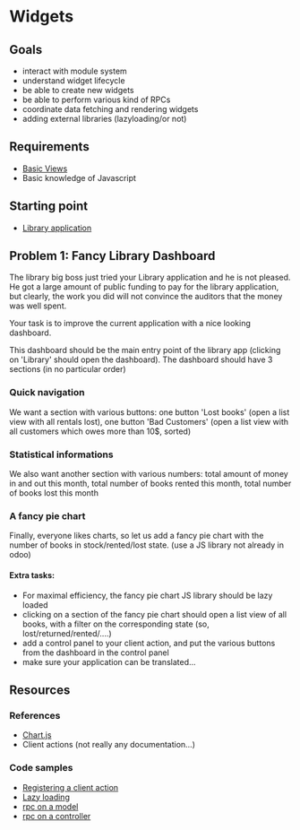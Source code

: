 # Widgets

## Goals

* interact with module system
* understand widget lifecycle
* be able to create new widgets
* be able to perform various kind of RPCs
* coordinate data fetching and rendering widgets
* adding external libraries (lazyloading/or not)


## Requirements

* [Basic Views](../03-views)
* Basic knowledge of Javascript

## Starting point

* [Library application](./library)

## Problem 1: Fancy Library Dashboard

The library big boss just tried your Library application and he is not pleased.  He got a large amount of public funding to pay for the library application, but clearly, the work you did will not convince the auditors that the money was well spent.

Your task is to improve the current application with a nice looking dashboard.

This dashboard should be the main entry point of the library app (clicking on 'Library' should open the dashboard). The dashboard should have 3 sections (in no particular order)

### Quick navigation

We want a section with various buttons: one button 'Lost books' (open a list view with all rentals lost), one button 'Bad Customers' (open a list view with all customers which owes more than 10$, sorted)

### Statistical informations

We also want another section with various numbers: total amount of money in and out this month, total number of books rented this month, total number of books lost this month

### A fancy pie chart

Finally, everyone likes charts, so let us add a fancy pie chart with the number of books in stock/rented/lost state. (use a JS library not already in odoo)

#### Extra tasks:

- For maximal efficiency, the fancy pie chart JS library should be lazy loaded
- clicking on a section of the fancy pie chart should open a list view of all books, with a filter on the corresponding state (so, lost/returned/rented/....)
- add a control panel to your client action, and put the various buttons from the dashboard in the control panel
- make sure your application can be translated...


## Resources

### References

* [Chart.js](http://www.chartjs.org/)
* Client actions (not really any documentation...)

### Code samples

* [Registering a client action](https://github.com/odoo/odoo/blob/dbf8304e3a7b66a76854170fe1e166d56da72e1a/addons/web_settings_dashboard/static/src/js/dashboard.js#L344)
* [Lazy loading](https://github.com/odoo/odoo/blob/f1a85ba70a2412fb0d7bf789a758d8f2d2e86a02/addons/website/static/src/js/backend/dashboard.js#L49)
* [rpc on a model](https://github.com/odoo/odoo/blob/dbf8304e3a7b66a76854170fe1e166d56da72e1a/addons/website/static/src/js/menu/content.js#L194)
* [rpc on a controller](https://github.com/odoo/odoo/blob/dbf8304e3a7b66a76854170fe1e166d56da72e1a/addons/web/static/src/js/chrome/user_menu.js#L62)